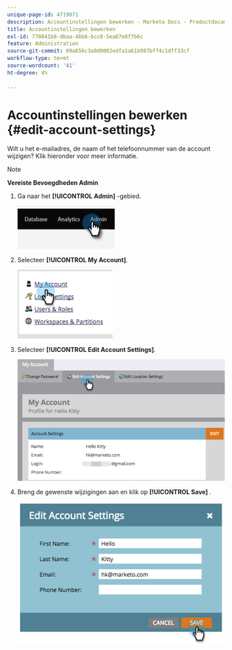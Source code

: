 ```yaml
---
unique-page-id: 4719071
description: Accountinstellingen bewerken - Marketo Docs - Productdocumentatie
title: Accountinstellingen bewerken
exl-id: 770841b8-dbaa-4bb6-bcc0-5ea07e8f7b6c
feature: Administration
source-git-commit: 09a656c3a0d0002edfa1a61b987bff4c1dff33cf
workflow-type: tm+mt
source-wordcount: '41'
ht-degree: 4%

---
```


# Accountinstellingen bewerken {#edit-account-settings}

Wilt u het e-mailadres, de naam of het telefoonnummer van de account wijzigen? Klik hieronder voor meer informatie.

>[!NOTE]
>
>**Vereiste Bevoegdheden Admin**

1. Ga naar het **[!UICONTROL Admin]** -gebied.

   ![](assets/edit-account-settings-1.png)

1. Selecteer **[!UICONTROL My Account]**.

   ![](assets/edit-account-settings-2.png)

1. Selecteer **[!UICONTROL Edit Account Settings]**.

   ![](assets/edit-account-settings-3.png)

1. Breng de gewenste wijzigingen aan en klik op **[!UICONTROL Save]** .

   ![](assets/edit-account-settings-4.png)
